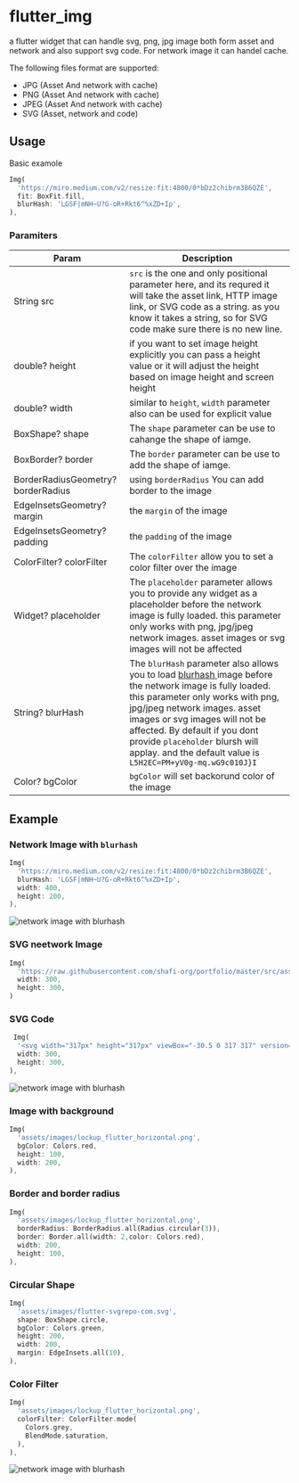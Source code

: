 # flutter_img
a flutter widget that can handle svg, png, jpg image both form asset and network and also support
svg code. For network image it can handel cache.

The following files format are supported:

* JPG (Asset And network with cache)
* PNG (Asset And network with cache)
* JPEG (Asset And network with cache)
* SVG (Asset, network and code)

## Usage

Basic examole

```dart
Img(
  'https://miro.medium.com/v2/resize:fit:4800/0*bDz2chibrm3B6QZE',
  fit: BoxFit.fill, 
  blurHash: 'LGSF|mNH~U?G-oR+Rkt6^%xZD+Ip',
),
```

### Paramiters

Param                              | Description                                                                                                                                                                                                                                                                                                                                                             
|------------------------------------|-------------------------------------------------------------------------------------------------------------------------------------------------------------------------------------------------------------------------------------------------------------------------------------------------------------------------------------------------------------------------|
| String src                         | `src` is the one and only positional parameter here, and its requred it will take the asset link, HTTP image link, or SVG code as a string. as you know it takes a string, so for SVG code make sure there is no new line.                                                                                                                                              |
| double? height                     | if you want to set image height explicitly you can pass a height value or it will adjust the height based on image height and screen height                                                                                                                                                                                                                             |
| double? width                      | similar to `height`, `width` parameter also can be used for explicit value                                                                                                                                                                                                                                                                                              |
| BoxShape? shape                    | The `shape` parameter can be use to cahange the shape of iamge.                                                                                                                                                                                                                                                                                                         |
| BoxBorder? border                  | The `border` parameter can be use to add the shape of iamge.                                                                                                                                                                                                                                                                                                            |
| BorderRadiusGeometry? borderRadius | using `borderRadius` You can add border to the image                                                                                                                                                                                                                                                                                                                    |
| EdgeInsetsGeometry? margin         | the `margin` of the image                                                                                                                                                                                                                                                                                                                                               |
| EdgeInsetsGeometry? padding        | the `padding` of the image                                                                                                                                                                                                                                                                                                                                              |
| ColorFilter? colorFilter           | The `colorFilter` allow you to set a color filter over the image                                                                                                                                                                                                                                                                                                        |
| Widget? placeholder                | The `placeholder` parameter allows you to provide any widget as a placeholder before the network image is fully loaded. this parameter only works with png, jpg/jpeg network images. asset images or svg images will not be affected                                                                                                                                    |
| String? blurHash                   | The `blurHash` parameter also allows you to load [blurhash ](https://blurha.sh/) image before the network image is fully loaded. this parameter only works with png, jpg/jpeg network images. asset images or svg images will not be affected. By default if you dont provide `placeholder` blursh will applay. and the default value is `L5H2EC=PM+yV0g-mq.wG9c010J}I` |
| Color? bgColor                     | `bgColor` will set backorund color of the image                                                                                                                                                                                                                                                                                                                         |

## Example

### Network Image with `blurhash`
```dart
Img(
  'https://miro.medium.com/v2/resize:fit:4800/0*bDz2chibrm3B6QZE',
  blurHash: 'LGSF|mNH~U?G-oR+Rkt6^%xZD+Ip',
  width: 400,
  height: 200,
),
```
![network image with blurhash](https://raw.githubusercontent.com/shafi-org/portfolio/master/src/assets/ezgif.com-video-to-gif.gif "network image with blurhash")


### SVG neetwork Image 

```dart
Img(
  'https://raw.githubusercontent.com/shafi-org/portfolio/master/src/assets/flutter-svgrepo-com.svg',
  width: 300,
  height: 300,
)
```

### SVG Code 
```dart
 Img(
  '<svg width="317px" height="317px" viewBox="-30.5 0 317 317" version="1.1" xmlns="http://www.w3.org/2000/svg" xmlns:xlink="http://www.w3.org/1999/xlink" preserveAspectRatio="xMidYMid"> <defs> <linearGradient x1="3.9517088%" y1="26.9930287%" x2="75.8970734%" y2="52.9192657%" id="linearGradient-1"> <stop stop-color="#000000" offset="0%"></stop> <stop stop-color="#000000" stop-opacity="0" offset="100%"></stop> </linearGradient> </defs> <g> <polygon fill="#47C5FB" points="157.665785 0.000549356223 0.000549356223 157.665785 48.8009614 206.466197 255.267708 0.000549356223"></polygon> <polygon fill="#47C5FB" points="156.567183 145.396793 72.1487107 229.815265 121.132608 279.530905 169.842925 230.820587 255.267818 145.396793"></polygon> <polygon fill="#00569E" points="121.133047 279.531124 158.214592 316.61267 255.267159 316.61267 169.842266 230.820807"></polygon> <polygon fill="#00B5F8" points="71.5995742 230.364072 120.401085 181.562561 169.842046 230.821136 121.132827 279.531454"></polygon> <polygon fill-opacity="0.8" fill="url(#linearGradient-1)" points="121.132827 279.531454 161.692896 266.072227 165.721875 234.941308"></polygon> </g> </svg>',
  width: 300,
  height: 300,
),
```
![network image with blurhash](https://raw.githubusercontent.com/shafi-org/portfolio/master/src/assets/Screenshot_20230224_164110.png "network image with blurhash")

### Image with background 

```dart
Img(
  'assets/images/lockup_flutter_horizontal.png',
  bgColor: Colors.red,
  height: 100,
  width: 200,
),
```

### Border and border radius

```dart
Img(
  'assets/images/lockup_flutter_horizontal.png',
  borderRadius: BorderRadius.all(Radius.circular(3)),
  border: Border.all(width: 2,color: Colors.red),
  width: 200,
  height: 100,
),
```

### Circular Shape

```dart
Img(
  'assets/images/flutter-svgrepo-com.svg',
  shape: BoxShape.circle,
  bgColor: Colors.green,
  height: 200,
  width: 200,
  margin: EdgeInsets.all(10),
),
```

### Color Filter

```dart
Img(
  'assets/images/lockup_flutter_horizontal.png',
  colorFilter: ColorFilter.mode(
    Colors.grey,
    BlendMode.saturation,
  ),
),
```

![network image with blurhash](https://raw.githubusercontent.com/shafi-org/portfolio/master/src/assets/some%20example.png "network image with blurhash")


